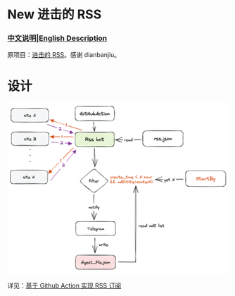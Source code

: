 # New 进击的 RSS

### [中文说明](https://github.com/youguanxinqing/rss_everyday/blob/main/README.md)|[English Description](https://github.com/youguanxinqing/rss_everyday/blob/main/README_en.md)

原项目：[进击的 RSS](https://github.com/dianbanjiu/rss_everyday)。感谢 dianbanjiu。

# 设计

![](img/image-20230401234256216.png)

详见：[基于 Github Action 实现 RSS 订阅](https://youguanxinqing.xyz/archives/163/)